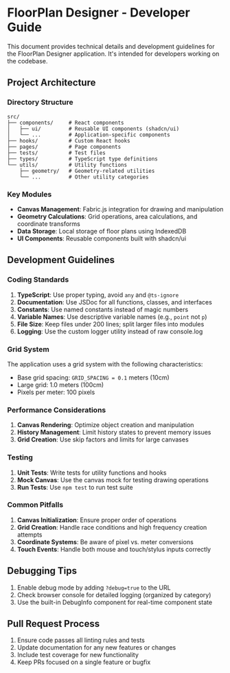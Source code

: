 
# FloorPlan Designer - Developer Guide

This document provides technical details and development guidelines for the FloorPlan Designer application. It's intended for developers working on the codebase.

## Project Architecture

### Directory Structure

```
src/
├── components/     # React components
│   ├── ui/         # Reusable UI components (shadcn/ui)
│   └── ...         # Application-specific components
├── hooks/          # Custom React hooks
├── pages/          # Page components 
├── tests/          # Test files
├── types/          # TypeScript type definitions
└── utils/          # Utility functions
    ├── geometry/   # Geometry-related utilities
    └── ...         # Other utility categories
```

### Key Modules

- **Canvas Management**: Fabric.js integration for drawing and manipulation
- **Geometry Calculations**: Grid operations, area calculations, and coordinate transforms
- **Data Storage**: Local storage of floor plans using IndexedDB
- **UI Components**: Reusable components built with shadcn/ui

## Development Guidelines

### Coding Standards

1. **TypeScript**: Use proper typing, avoid `any` and `@ts-ignore`
2. **Documentation**: Use JSDoc for all functions, classes, and interfaces
3. **Constants**: Use named constants instead of magic numbers
4. **Variable Names**: Use descriptive variable names (e.g., `point` not `p`)
5. **File Size**: Keep files under 200 lines; split larger files into modules
6. **Logging**: Use the custom logger utility instead of raw console.log

### Grid System

The application uses a grid system with the following characteristics:
- Base grid spacing: `GRID_SPACING = 0.1` meters (10cm)
- Large grid: 1.0 meters (100cm)
- Pixels per meter: 100 pixels

### Performance Considerations

1. **Canvas Rendering**: Optimize object creation and manipulation
2. **History Management**: Limit history states to prevent memory issues
3. **Grid Creation**: Use skip factors and limits for large canvases

### Testing

1. **Unit Tests**: Write tests for utility functions and hooks
2. **Mock Canvas**: Use the canvas mock for testing drawing operations
3. **Run Tests**: Use `npm test` to run test suite

### Common Pitfalls

1. **Canvas Initialization**: Ensure proper order of operations
2. **Grid Creation**: Handle race conditions and high frequency creation attempts
3. **Coordinate Systems**: Be aware of pixel vs. meter conversions
4. **Touch Events**: Handle both mouse and touch/stylus inputs correctly

## Debugging Tips

1. Enable debug mode by adding `?debug=true` to the URL
2. Check browser console for detailed logging (organized by category)
3. Use the built-in DebugInfo component for real-time component state

## Pull Request Process

1. Ensure code passes all linting rules and tests
2. Update documentation for any new features or changes
3. Include test coverage for new functionality
4. Keep PRs focused on a single feature or bugfix
